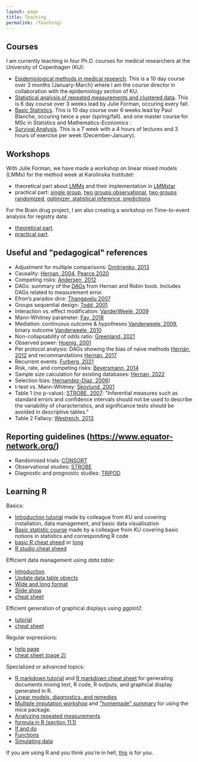 ```yaml
---
layout: page
title: Teaching
permalink: /Teaching/
---
```


## Courses
I am currently teaching in four Ph.D. courses for medical researchers at the University of Copenhagen (KU):
- [Epidemiological methods in medical research](https://absalon.ku.dk/courses/58764). This is a 10 day course over 3 months (January-March) where I am the course director in collaboration with the epidemiology section of KU. 
- [Statistical analysis of repeated measurements and clustered data](https://absalon.ku.dk/courses/47665). This is 6 day course over 3 weeks lead by Julie Forman, occuring every fall.
- [Basic Statistics](http://paulblanche.com/files/BasicStat2022.html). This is 10 day course over 6 weeks lead by Paul Blanche, occuring twice a year (spring/fall).
and one master course for MSc in Statistics and Mathematics-Economics  :
- [Survival Analysis](https://kurser.ku.dk/course/nmak16019u/2023-2024). This is a 7 week with a 4 hours of lectures and 3 hours of exercise per week (December-January). 

## Workshops
With Julie Forman, we have made a workshop on linear mixed models (LMMs) for the method week at Karolinska Institutet:
- theoretical part about [LMMs](https://bozenne.github.io/doc/Teaching/2022-Workshop-LMMstar/KI2022-LMMstar-Part12.pdf) and their implementation in [LMMstar](https://bozenne.github.io/doc/Teaching/2022-Workshop-LMMstar/KI2022-LMMstar-Part3.pdf)
- practical part:  [single group](https://bozenne.github.io/doc/Teaching/2022-Workshop-LMMstar/gastricbypass.R), [two groups observational](https://bozenne.github.io/doc/Teaching/2022-Workshop-LMMstar/abeta.R), [two groups randomized](https://bozenne.github.io/doc/Teaching/2022-Workshop-LMMstar/ckd.R), [optimizer, statistical inference, predictions](https://bozenne.github.io/doc/Teaching/2022-Workshop-LMMstar/part3.R)

For the Brain drug project, I am also creating a workshop on Time-to-event analysis for registry data:
- [theoretical part](https://bozenne.github.io/doc/Teaching/2023-Workshop-Epi/prez-workshopEpi.pdf).
- [practical part](https://bozenne.github.io/doc/Teaching/2023-Workshop-Epi/exercise-workshopEpi.R).

## Useful and "pedagogical" references
- Adjustment for multiple comparisons: [Dmitrienko, 2013](https://doi.org/10.1002/sim.5990)
- Causality: [Hernan, 2004](http://dx.doi.org/10.1136/jech.2002.006361), [Pearce 2020](https://doi.org/10.1093/ije/dyz229)
- Competing risks: [Andersen, 2012](https://doi.org/10.1093/ije/dyr213)
- DAGs: summary of the [DAGs](https://sgfin.github.io/2019/06/19/Causal-Inference-Book-All-DAGs/) from Hernan and Robin book. Includes DAGs related to measurement error.
- Efron’s paradox dice: [Thangavelu 2007](https://doi.org/10.1016/j.jspi.2006.06.005)
- Groups sequential design: [Todd, 2001](https://dx.doi.org/10.1046/j.1365-2125.2001.01382.x)
- Interaction vs. effect modification: [VanderWeele, 2009](https://doi.org/10.1097/ede.0b013e3181ba333c)
- Mann-Whitney parameter: [Fay, 2018](https://doi.org/10.1002/sim.7799)
- Mediation: continuous outcome & hypotheses [Vanderweele, 2009](https://dx.doi.org/10.4310/SII.2009.v2.n4.a7), binary outcome [Vanderweele, 2010](https://doi.org/10.1093/aje/kwq332)
- Non-collapsability of odds ratio: [Greenland, 2021](https://doi.org/10.1016/j.jclinepi.2021.06.004)
- Observed power: [Hoenig, 2001](http://www.jstor.org/stable/2685525)
- Per protocol analysis: DAGs showing the bias of naive methods [Hernán, 2012](https://doi.org//10.1177/1740774511420743) and recommandations [Hernán, 2017](https://doi.org//10.1056/NEJMsm1605385)
- Recurrent events: [Furberg, 2021](https://doi.org/10.1002/pst.2167)
- Risk, rate, and competing risks: [Beyersmann, 2014](https://doi.org/10.1007/s00134-014-3279-7)
- Sample size calculation for existing databases: [Hernan, 2022](https://doi.org/10.1016/j.jclinepi.2021.08.028)
- Selection bias: [Hernandez-Diaz, 2006](https://doi.org/10.1093/aje/kwj275))
- t-test vs. Mann-Whitney: [Skovlund, 2001](https://doi.org/10.1016/s0895-4356(00)00264-x)
- Table 1 (no p-value): [STROBE, 2007](https://doi.org/10.1371/journal.pmed.0040297): "Inferential measures such as standard errors and confidence intervals should not be used to describe the variability of characteristics, and significance tests should be avoided in descriptive tables."
- Table 2 Fallacy: [Westreich, 2013](https://doi.org/10.1093/aje/kws412)

## Reporting guidelines (https://www.equator-network.org/)
- Randomised trials: [CONSORT](https://doi.org/10.1016/j.jclinepi.2010.03.004)
- Observational studies: [STROBE](https://doi.org/10.1016/S0140-6736(07)61602-X)
- Diagnostic and prognostic studies: [TRIPOD](https://doi.org/10.1016/j.jclinepi.2014.11.010)

## Learning R

Basics:
- [Introduction tutorial](http://r.sund.ku.dk/) made by colleague from KU and covering installation, data management, and basic data visualisation
- [Basic statistic course](http://paulblanche.com/files/BasicStat2020.html) made by a colleague from KU covering basic notions in statistics and corresponding R code
- [basic R cheat sheed](https://posit.co/wp-content/uploads/2022/10/base-r.pdf) or [long](https://cran.r-project.org/doc/contrib/Baggott-refcard-v2.pdf)
- [R studio  cheat sheed](https://raw.githubusercontent.com/rstudio/cheatsheets/master/rstudio-ide.pdf)

Efficient data management using *data.table*:
- [Introduction](https://rdatatable.gitlab.io/data.table/articles/datatable-intro.html)
- [Update data table objects](https://rdatatable.gitlab.io/data.table/articles/datatable-reference-semantics.html)
- [Wide and long format](https://rdatatable.gitlab.io/data.table/articles/datatable-reshape.html)
- [Slide show](https://raw.githubusercontent.com/wiki/Rdatatable/data.table/talks/MontReal2018_Arun.pdf)
- [cheat sheet](https://s3.amazonaws.com/assets.datacamp.com/img/blog/data+table+cheat+sheet.pdf)

Efficient generation of graphical displays using *ggplot2*:
- [tutorial](http://r4ds.had.co.nz/data-visualisation.html)
- [cheat sheet](https://raw.githubusercontent.com/rstudio/cheatsheets/main/data-visualization.pdf)

Regular expressions:
- [help page](https://stat.ethz.ch/R-manual/R-devel/library/base/html/regex.html)
- [cheat sheet (page 2)](https://evoldyn.gitlab.io/evomics-2018/ref-sheets/R_strings.pdf)

Specialized or advanced topics:
- [R markdown tutorial](https://rmarkdown.rstudio.com/lesson-1.html) and [R markdown cheat sheet](https://rstudio.com/wp-content/uploads/2015/03/rmarkdown-reference.pdf) for generating documents mixing text, R code, R outputs, and graphical display generated in R.
- [Linear models, diagnostics, and remedies](https://bozenne.github.io/doc/2020-09-17-linearModel/post-linearModel.pdf)
- [Multiple imputation workshop](https://amices.org/Winnipeg/) and ["homemade" summary](https://bozenne.github.io/doc/2019-10-22-multipleImputation/post-multipleImputation.pdf) for using the mice package.
- [Analyzing repeated measurements](http://publicifsv.sund.ku.dk/~jufo/courses/rm2019/gastricbypass_tutorial_R.pdf)
- [formula in R (section 11.1)](https://cran.r-project.org/doc/manuals/r-release/R-intro.pdf)
- [If and do](https://adv-r.hadley.nz/control-flow.html)
- [Functions](https://adv-r.hadley.nz/functions.html)
- [Simulating data](https://publicifsv.sund.ku.dk/~tag/download/tagteam-lava-presentation.pdf)

If you are using R and you think you’re in hell, [this](https://www.burns-stat.com/pages/Tutor/R_inferno.pdf) is for you.

